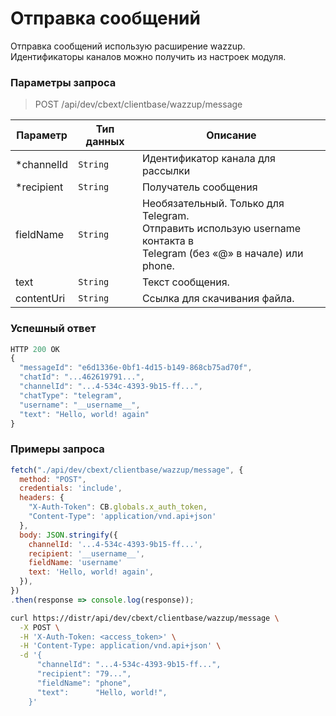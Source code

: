 # Отправка сообщений
<p>Отправка сообщений использую расширение wazzup.<br>Идентификаторы каналов можно получить из настроек модуля.</p>
<p></p>

### Параметры запроса
> POST
> /api/dev/cbext/clientbase/wazzup/message

| Параметр | Тип данных | Описание |
| --- | --- | --- |
| *channelId | <code>String</code> | Идентификатор канала для рассылки
| *recipient | <code>String</code> | Получатель сообщения
| fieldName | <code>String</code> | Необязательный. Только для Telegram. <br>Отправить использую username контакта в <br>Telegram (без «@» в начале) или phone.
| text | <code>String</code> | Текст сообщения.
| contentUri | <code>String</code> | Ссылка для скачивания файла.

### Успешный ответ
```js
HTTP 200 OK
{
  "messageId": "e6d1336e-0bf1-4d15-b149-868cb75ad70f",
  "chatId": "...462619791...",
  "channelId": "...4-534c-4393-9b15-ff...",
  "chatType": "telegram",
  "username": "__username__",
  "text": "Hello, world! again"
}
```

### Примеры запроса
```js
fetch("./api/dev/cbext/clientbase/wazzup/message", {
  method: "POST",
  credentials: 'include',
  headers: {
    "X-Auth-Token": CB.globals.x_auth_token,
    "Content-Type": 'application/vnd.api+json'
  },
  body: JSON.stringify({
    channelId: '...4-534c-4393-9b15-ff...',
    recipient: '__username__',
    fieldName: 'username'
    text: 'Hello, world! again',
  }),
})
.then(response => console.log(response));
```
```bash
curl https://distr/api/dev/cbext/clientbase/wazzup/message \
  -X POST \
  -H 'X-Auth-Token: <access_token>' \
  -H 'Content-Type: application/vnd.api+json' \
  -d '{
      "channelId": "...4-534c-4393-9b15-ff...",
      "recipient": "79...",
      "fieldName": "phone",
      "text":      "Hello, world!",
    }'
```
